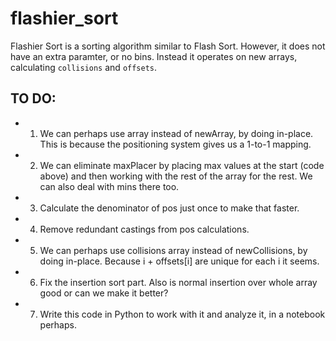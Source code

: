 # flashier_sort
Flashier Sort is a sorting algorithm similar to Flash Sort.
However, it does not have an extra paramter, or no bins. Instead it operates on new arrays, calculating `collisions` and `offsets`.

## TO DO:
- 1) We can perhaps use array instead of newArray, by doing in-place. This is because the positioning system gives us a 1-to-1 mapping.
- 2) We can eliminate maxPlacer by placing max values at the start (code above) and then working with the rest of the array for the rest. We can also deal with mins there too.
- 3) Calculate the denominator of pos just once to make that faster.
- 4) Remove redundant castings from pos calculations.
- 5) We can perhaps use collisions array instead of newCollisions, by doing in-place. Because i + offsets[i] are unique for each i it seems.
- 6) Fix the insertion sort part. Also is normal insertion over whole array good or can we make it better?
- 7) Write this code in Python to work with it and analyze it, in a notebook perhaps.